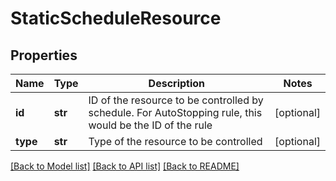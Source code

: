 # StaticScheduleResource

## Properties
Name | Type | Description | Notes
------------ | ------------- | ------------- | -------------
**id** | **str** | ID of the resource to be controlled by schedule. For AutoStopping rule, this would be the ID of the rule | [optional] 
**type** | **str** | Type of the resource to be controlled | [optional] 

[[Back to Model list]](../README.md#documentation-for-models) [[Back to API list]](../README.md#documentation-for-api-endpoints) [[Back to README]](../README.md)


